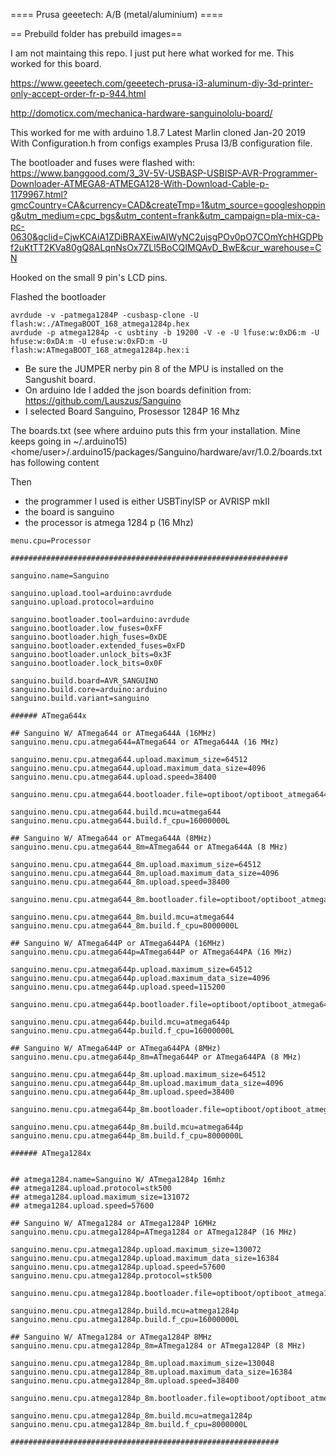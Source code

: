 ==== Prusa  geeetech: A/B (metal/aluminium) ====

 == Prebuild folder has prebuild images==

I am not maintaing this repo. I just put here what worked for me.
This worked for this board.


https://www.geeetech.com/geeetech-prusa-i3-aluminum-diy-3d-printer-only-accept-order-fr-p-944.html

http://domoticx.com/mechanica-hardware-sanguinololu-board/


This worked for me with arduino 1.8.7 Latest Marlin cloned Jan-20 2019
With Configuration.h from configs examples Prusa I3/B configuration file.

The bootloader and fuses were flashed with:
https://www.banggood.com/3_3V-5V-USBASP-USBISP-AVR-Programmer-Downloader-ATMEGA8-ATMEGA128-With-Download-Cable-p-1179967.html?gmcCountry=CA&currency=CAD&createTmp=1&utm_source=googleshopping&utm_medium=cpc_bgs&utm_content=frank&utm_campaign=pla-mix-ca-pc-0630&gclid=CjwKCAiA1ZDiBRAXEiwAIWyNC2ujsgPOv0pO7COmYchHGDPbf2uKtTT2KVa80gQ8ALqnNsOx7ZLl5BoCQIMQAvD_BwE&cur_warehouse=CN

Hooked on the small 9 pin's LCD pins. 


Flashed the bootloader

    avrdude -v -patmega1284P -cusbasp-clone -U flash:w:./ATmegaBOOT_168_atmega1284p.hex
    avrdude -p atmega1284p -c usbtiny -b 19200 -V -e -U lfuse:w:0xD6:m -U hfuse:w:0xDA:m -U efuse:w:0xFD:m -U flash:w:ATmegaBOOT_168_atmega1284p.hex:i


 - Be sure the JUMPER nerby pin 8 of the MPU is installed on the Sangushit board.
 - On arduino Ide I added the json boards definition from: https://github.com/Lauszus/Sanguino
 - I selected Board Sanguino, Prosessor 1284P 16 Mhz

The boards.txt  (see where arduino puts this frm your installation. Mine keeps going in ~/.arduino15)
    <home/user>/.arduino15/packages/Sanguino/hardware/avr/1.0.2/boards.txt
has following content

Then 
 - the programmer I used is either USBTinyISP or AVRISP mkII
 - the board is sanguino
 - the processor is atmega 1284 p (16 Mhz)

```
menu.cpu=Processor

##############################################################

sanguino.name=Sanguino

sanguino.upload.tool=arduino:avrdude
sanguino.upload.protocol=arduino

sanguino.bootloader.tool=arduino:avrdude
sanguino.bootloader.low_fuses=0xFF
sanguino.bootloader.high_fuses=0xDE
sanguino.bootloader.extended_fuses=0xFD
sanguino.bootloader.unlock_bits=0x3F
sanguino.bootloader.lock_bits=0x0F

sanguino.build.board=AVR_SANGUINO
sanguino.build.core=arduino:arduino
sanguino.build.variant=sanguino

###### ATmega644x

## Sanguino W/ ATmega644 or ATmega644A (16MHz)
sanguino.menu.cpu.atmega644=ATmega644 or ATmega644A (16 MHz)

sanguino.menu.cpu.atmega644.upload.maximum_size=64512
sanguino.menu.cpu.atmega644.upload.maximum_data_size=4096
sanguino.menu.cpu.atmega644.upload.speed=38400

sanguino.menu.cpu.atmega644.bootloader.file=optiboot/optiboot_atmega644.hex

sanguino.menu.cpu.atmega644.build.mcu=atmega644
sanguino.menu.cpu.atmega644.build.f_cpu=16000000L

## Sanguino W/ ATmega644 or ATmega644A (8MHz)
sanguino.menu.cpu.atmega644_8m=ATmega644 or ATmega644A (8 MHz)

sanguino.menu.cpu.atmega644_8m.upload.maximum_size=64512
sanguino.menu.cpu.atmega644_8m.upload.maximum_data_size=4096
sanguino.menu.cpu.atmega644_8m.upload.speed=38400

sanguino.menu.cpu.atmega644_8m.bootloader.file=optiboot/optiboot_atmega644_8m.hex

sanguino.menu.cpu.atmega644_8m.build.mcu=atmega644
sanguino.menu.cpu.atmega644_8m.build.f_cpu=8000000L

## Sanguino W/ ATmega644P or ATmega644PA (16MHz)
sanguino.menu.cpu.atmega644p=ATmega644P or ATmega644PA (16 MHz)

sanguino.menu.cpu.atmega644p.upload.maximum_size=64512
sanguino.menu.cpu.atmega644p.upload.maximum_data_size=4096
sanguino.menu.cpu.atmega644p.upload.speed=115200

sanguino.menu.cpu.atmega644p.bootloader.file=optiboot/optiboot_atmega644p.hex

sanguino.menu.cpu.atmega644p.build.mcu=atmega644p
sanguino.menu.cpu.atmega644p.build.f_cpu=16000000L

## Sanguino W/ ATmega644P or ATmega644PA (8MHz)
sanguino.menu.cpu.atmega644p_8m=ATmega644P or ATmega644PA (8 MHz)

sanguino.menu.cpu.atmega644p_8m.upload.maximum_size=64512
sanguino.menu.cpu.atmega644p_8m.upload.maximum_data_size=4096
sanguino.menu.cpu.atmega644p_8m.upload.speed=38400

sanguino.menu.cpu.atmega644p_8m.bootloader.file=optiboot/optiboot_atmega644p_8m.hex

sanguino.menu.cpu.atmega644p_8m.build.mcu=atmega644p
sanguino.menu.cpu.atmega644p_8m.build.f_cpu=8000000L

###### ATmega1284x


## atmega1284.name=Sanguino W/ ATmega1284p 16mhz
## atmega1284.upload.protocol=stk500
## atmega1284.upload.maximum_size=131072
## atmega1284.upload.speed=57600

## Sanguino W/ ATmega1284 or ATmega1284P 16MHz
sanguino.menu.cpu.atmega1284p=ATmega1284 or ATmega1284P (16 MHz)

sanguino.menu.cpu.atmega1284p.upload.maximum_size=130072
sanguino.menu.cpu.atmega1284p.upload.maximum_data_size=16384
sanguino.menu.cpu.atmega1284p.upload.speed=57600
sanguino.menu.cpu.atmega1284p.protocol=stk500

sanguino.menu.cpu.atmega1284p.bootloader.file=optiboot/optiboot_atmega1284p.hex

sanguino.menu.cpu.atmega1284p.build.mcu=atmega1284p
sanguino.menu.cpu.atmega1284p.build.f_cpu=16000000L

## Sanguino W/ ATmega1284 or ATmega1284P 8MHz
sanguino.menu.cpu.atmega1284p_8m=ATmega1284 or ATmega1284P (8 MHz)

sanguino.menu.cpu.atmega1284p_8m.upload.maximum_size=130048
sanguino.menu.cpu.atmega1284p_8m.upload.maximum_data_size=16384
sanguino.menu.cpu.atmega1284p_8m.upload.speed=38400

sanguino.menu.cpu.atmega1284p_8m.bootloader.file=optiboot/optiboot_atmega1284p_8m.hex

sanguino.menu.cpu.atmega1284p_8m.build.mcu=atmega1284p
sanguino.menu.cpu.atmega1284p_8m.build.f_cpu=8000000L

############################################################
```

